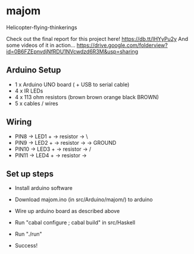 majom
=====

Helicopter-flying-thinkerings

Check out the final report for this project here! https://db.tt/IHYyPu2y
And some videos of it in action... https://drive.google.com/folderview?id=0B6FZEpnvdjNfRDU1NVcwdzd6R3M&usp=sharing



Arduino Setup
-------------

- 1 x Arduino UNO board ( + USB to serial cable) 
- 4 x IR LEDs 
- 4 x 113 ohm resistors (brown brown orange black BROWN) 
- 5 x cables / wires 

Wiring
------

- PIN8  -> LED1 + -> resistor -> \
- PIN9  -> LED2 + -> resistor ->  -> GROUND
- PIN10 -> LED3 + -> resistor -> /
- PIN11 -> LED4 + -> resistor ->

Set up steps
------------

- Install arduino software
- Download majom.ino (in src/Arduino/majom/) to arduino
- Wire up arduino board as described above

- Run "cabal configure ; cabal build" in src/Haskell
- Run "./run"
- Success!
